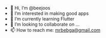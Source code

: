 - 👋 Hi, I’m @beejoos
- 👀 I’m interested in making good apps
- 🌱 I’m currently learning Flutter
- 💞️ I’m looking to collaborate on ...
- 📫 How to reach me: mrbebga@gmail.com

<!---
beejoos/beejoos is a ✨ special ✨ repository because its `README.md` (this file) appears on your GitHub profile.
You can click the Preview link to take a look at your changes.
--->
